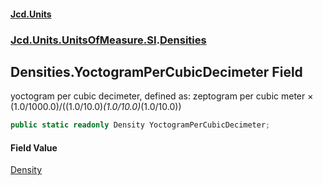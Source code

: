 #### [Jcd.Units](index.md 'index')
### [Jcd.Units.UnitsOfMeasure.SI](Jcd.Units.UnitsOfMeasure.SI.md 'Jcd.Units.UnitsOfMeasure.SI').[Densities](Densities.md 'Jcd.Units.UnitsOfMeasure.SI.Densities')

## Densities.YoctogramPerCubicDecimeter Field

yoctogram per cubic decimeter, defined as: zeptogram per cubic meter × (1.0/1000.0)/((1.0/10.0)*(1.0/10.0)*(1.0/10.0))

```csharp
public static readonly Density YoctogramPerCubicDecimeter;
```

#### Field Value
[Density](Density.md 'Jcd.Units.UnitTypes.Density')